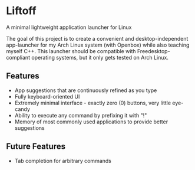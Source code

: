 Liftoff
===========

A minimal lightweight application launcher for Linux

The goal of this project is to create a convenient and desktop-independent app-launcher for my Arch Linux system (with Openbox) while also teaching myself C++. This launcher should be compatible with Freedesktop-compliant operating systems, but it only gets tested on Arch Linux.

Features
--------
+ App suggestions that are continuously refined as you type
+ Fully keyboard-oriented UI
+ Extremely minimal interface - exactly zero (0) buttons, very little eye-candy
+ Ability to execute any command by prefixing it with "!"
+ Memory of most commonly used applications to provide better suggestions

Future Features
---------------
+ Tab completion for arbitrary commands
